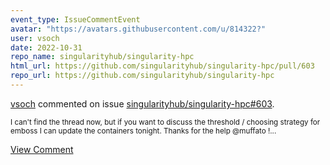 ```yaml
---
event_type: IssueCommentEvent
avatar: "https://avatars.githubusercontent.com/u/814322?"
user: vsoch
date: 2022-10-31
repo_name: singularityhub/singularity-hpc
html_url: https://github.com/singularityhub/singularity-hpc/pull/603
repo_url: https://github.com/singularityhub/singularity-hpc
---
```


<a href='https://github.com/vsoch' target='_blank'>vsoch</a> commented on issue <a href='https://github.com/singularityhub/singularity-hpc/pull/603' target='_blank'>singularityhub/singularity-hpc#603</a>.

<small>I can't find the thread now, but if you want to discuss the threshold / choosing strategy for emboss I can update the containers tonight. Thanks for the help @muffato !...</small>

<a href='https://github.com/singularityhub/singularity-hpc/pull/603' target='_blank'>View Comment</a>